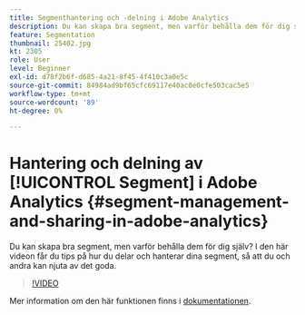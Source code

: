 ```yaml
---
title: Segmenthantering och -delning i Adobe Analytics
description: Du kan skapa bra segment, men varför behålla dem för dig själv? I den här videon får du tips på hur du delar och hanterar dina segment, så att du och andra kan njuta av det goda.
feature: Segmentation
thumbnail: 25402.jpg
kt: 2305
role: User
level: Beginner
exl-id: d78f2b6f-d685-4a21-8f45-4f410c3a0e5c
source-git-commit: 84984ad9bf65cfc69117e40ac0e0cfe503cac5e5
workflow-type: tm+mt
source-wordcount: '89'
ht-degree: 0%

---
```


# Hantering och delning av [!UICONTROL Segment] i Adobe Analytics {#segment-management-and-sharing-in-adobe-analytics}

Du kan skapa bra segment, men varför behålla dem för dig själv? I den här videon får du tips på hur du delar och hanterar dina segment, så att du och andra kan njuta av det goda.

>[!VIDEO](https://video.tv.adobe.com/v/25402/?quality=12&learn=on)

Mer information om den här funktionen finns i [dokumentationen](https://experienceleague.adobe.com/docs/analytics/components/segmentation/segmentation-workflow/seg-manage.html?lang=en).
